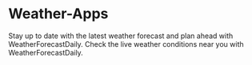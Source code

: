 # Weather-Apps
Stay up to date with the latest weather forecast and plan ahead with WeatherForecastDaily. Check the live weather conditions near you with WeatherForecastDaily.
